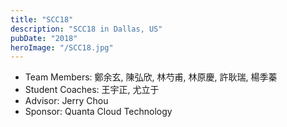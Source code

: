 ```yaml
---
title: "SCC18"
description: "SCC18 in Dallas, US"
pubDate: "2018"
heroImage: "/SCC18.jpg"
---
```


- Team Members: 鄭余玄, 陳弘欣, 林芍甫, 林原慶, 許耿瑞, 楊季蓁
- Student Coaches: 王宇正, 尤立于
- Advisor: Jerry Chou
- Sponsor: Quanta Cloud Technology